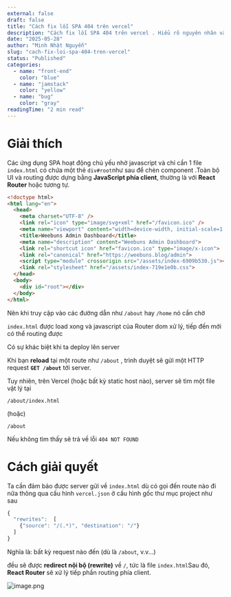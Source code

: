 ```yaml
---
external: false
draft: false
title: "Cách fix lỗi SPA 404 trên vercel"
description: "Cách fix lỗi SPA 404 trên vercel . Hiểu rõ nguyên nhân và config đúng chuẩn"
date: "2025-05-28"
author: "Minh Nhật Nguyễn"
slug: "cach-fix-loi-spa-404-tren-vercel"
status: "Published"
categories:
  - name: "front-end"
    color: "blue"
  - name: "jamstack"
    color: "yellow"
  - name: "bug"
    color: "gray"
readingTime: "2 min read"
---
```


# Giải thích


Các ứng dụng SPA hoạt động chủ yếu nhờ javascript và chỉ cần 1 file `index.html` có chứa một thẻ `div#root`như sau để chèn component .Toàn bộ UI và routing được dựng bằng **JavaScript phía client**, thường là với **React Router** hoặc tương tự.


```html
<!doctype html>
<html lang="en">
  <head>
    <meta charset="UTF-8" />
    <link rel="icon" type="image/svg+xml" href="/favicon.ico" />
    <meta name="viewport" content="width=device-width, initial-scale=1.0" />
    <title>Weebuns Admin Dashboard</title>
    <meta name="description" content="Weebuns Admin Dashboard">
    <link rel="shortcut icon" href="favicon.ico" type="image/x-icon">
    <link rel="canonical" href="https://weebuns.blog/admin">
    <script type="module" crossorigin src="/assets/index-6909b530.js"></script>
    <link rel="stylesheet" href="/assets/index-719e1e0b.css">
  </head>
  <body>
    <div id="root"></div>
  </body>
</html>
```


Nên khi truy cập vào các đường dẫn như `/about` hay `/home` nó cần chờ 


`index.html` được load xong và javascript của Router dom xử lý, tiếp đến mới có thể routing được



Có sự khác biệt khi ta deploy lên server 


Khi bạn **reload** tại một route như `/about` , trình duyệt sẽ gửi một HTTP request **`GET /about`** tới server.


Tuy nhiên, trên Vercel (hoặc bất kỳ static host nào), server sẽ tìm một file vật lý tại


```plain text
/about/index.html
```


(hoặc)


```plain text
/about
```


Nếu không tìm thấy sẽ trả về lỗi `404 NOT FOUND`


# Cách giải quyết


Ta cần đảm bảo được server gửi về `index.html` dù có gọi đến route nào đi nữa thông qua cấu hình `vercel.json` ở cấu hình gốc thư mục project như sau 


```javascript
{
  "rewrites":  [
    {"source": "/(.*)", "destination": "/"}
  ]
}
```


Nghĩa là: bất kỳ request nào đến (dù là `/about`, v.v...)


đều sẽ được **redirect nội bộ (rewrite)** về `/`, tức là file `index.html`Sau đó, **React Router** sẽ xử lý tiếp phần routing phía client.


![image.png](/images/blog/ec0d07dcf247740578b1fed6a5968519.png)

